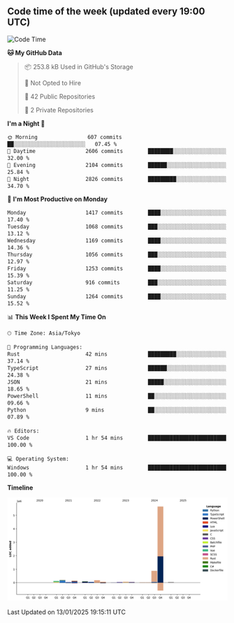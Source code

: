 ## Code time of the week (updated every 19:00 UTC)

<!--START_SECTION:waka-->
![Code Time](http://img.shields.io/badge/Code%20Time-4%2C137%20hrs%2036%20mins-blue)

**🐱 My GitHub Data** 

> 📦 253.8 kB Used in GitHub's Storage 
 > 
> 🚫 Not Opted to Hire
 > 
> 📜 42 Public Repositories 
 > 
> 🔑 2 Private Repositories 
 > 
**I'm a Night 🦉** 

```text
🌞 Morning                607 commits         ██░░░░░░░░░░░░░░░░░░░░░░░   07.45 % 
🌆 Daytime                2606 commits        ████████░░░░░░░░░░░░░░░░░   32.00 % 
🌃 Evening                2104 commits        ██████░░░░░░░░░░░░░░░░░░░   25.84 % 
🌙 Night                  2826 commits        █████████░░░░░░░░░░░░░░░░   34.70 % 
```
📅 **I'm Most Productive on Monday** 

```text
Monday                   1417 commits        ████░░░░░░░░░░░░░░░░░░░░░   17.40 % 
Tuesday                  1068 commits        ███░░░░░░░░░░░░░░░░░░░░░░   13.12 % 
Wednesday                1169 commits        ████░░░░░░░░░░░░░░░░░░░░░   14.36 % 
Thursday                 1056 commits        ███░░░░░░░░░░░░░░░░░░░░░░   12.97 % 
Friday                   1253 commits        ████░░░░░░░░░░░░░░░░░░░░░   15.39 % 
Saturday                 916 commits         ███░░░░░░░░░░░░░░░░░░░░░░   11.25 % 
Sunday                   1264 commits        ████░░░░░░░░░░░░░░░░░░░░░   15.52 % 
```


📊 **This Week I Spent My Time On** 

```text
🕑︎ Time Zone: Asia/Tokyo

💬 Programming Languages: 
Rust                     42 mins             █████████░░░░░░░░░░░░░░░░   37.14 % 
TypeScript               27 mins             ██████░░░░░░░░░░░░░░░░░░░   24.38 % 
JSON                     21 mins             █████░░░░░░░░░░░░░░░░░░░░   18.65 % 
PowerShell               11 mins             ██░░░░░░░░░░░░░░░░░░░░░░░   09.66 % 
Python                   9 mins              ██░░░░░░░░░░░░░░░░░░░░░░░   07.89 % 

🔥 Editors: 
VS Code                  1 hr 54 mins        █████████████████████████   100.00 % 

💻 Operating System: 
Windows                  1 hr 54 mins        █████████████████████████   100.00 % 
```

**Timeline**

![Lines of Code chart](https://raw.githubusercontent.com/SARDONYX-sard/SARDONYX-sard/main/assets/bar_graph.png)


 Last Updated on 13/01/2025 19:15:11 UTC
<!--END_SECTION:waka-->